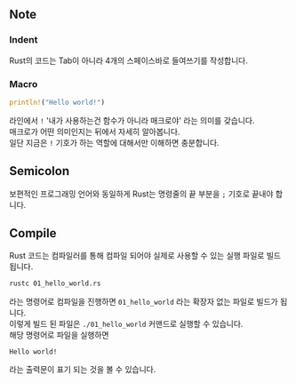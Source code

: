 ## Note

### Indent

Rust의 코드는 Tab이 아니라 4개의 스페이스바로 들여쓰기를 작성합니다.

### Macro

```rs
println!("Hello world!")
```

라인에서 `!` '내가 사용하는건 함수가 아니라 매크로야' 라는 의미를 갖습니다.  
매크로가 어떤 의미인지는 뒤에서 자세히 알아봅니다.  
일단 지금은 `!` 기호가 하는 역할에 대해서만 이해하면 충분합니다.

## Semicolon

보편적인 프로그래밍 언어와 동일하게 Rust는 명령줄의 끝 부분을 `;` 기호로 끝내야 합니다.

## Compile

Rust 코드는 컴파일러를 통해 컴파일 되어야 실제로 사용할 수 있는 실행 파일로 빌드 됩니다.

```sh
rustc 01_hello_world.rs
```

라는 명령어로 컴파일을 진행하면 `01_hello_world` 라는 확장자 없는 파일로 빌드가 됩니다.  
이렇게 빌드 된 파일은 `./01_hello_world` 커맨드로 실행할 수 있습니다.  
해당 명령어로 파일을 실행하면

```
Hello world!
```

라는 출력문이 표기 되는 것을 볼 수 있습니다.
